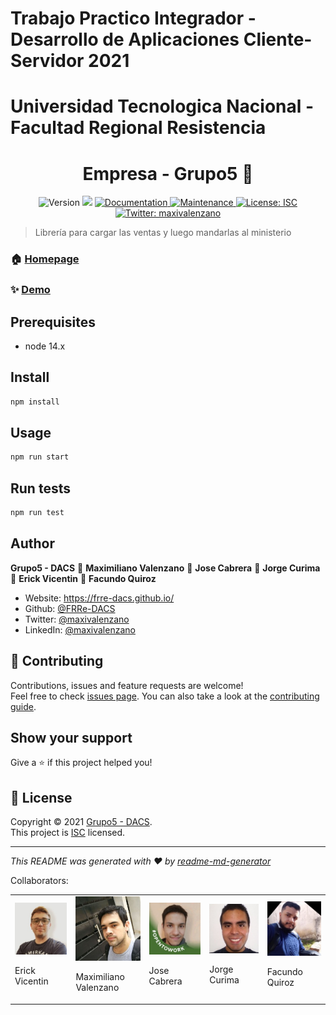 # Trabajo Practico Integrador - Desarrollo de Aplicaciones Cliente-Servidor 2021
# Universidad Tecnologica Nacional - Facultad Regional Resistencia

<h1 align="center"> Empresa - Grupo5 👋</h1>
<p align='center'>
  <img alt="Version" src="https://img.shields.io/badge/version-1.0.0-blue.svg?cacheSeconds=2592000" />
  <img src="https://img.shields.io/badge/node-14.x-blue.svg" />
  <a href="https://github.com/FRRe-DACS/2021-TPI-G5#readme" target="_blank">
    <img alt="Documentation" src="https://img.shields.io/badge/documentation-yes-brightgreen.svg" />
  </a>
  <a href="https://github.com/FRRe-DACS/2021-TPI-G5/graphs/commit-activity" target="_blank">
    <img alt="Maintenance" src="https://img.shields.io/badge/Maintained%3F-yes-green.svg" />
  </a>
  <a href="https://github.com/FRRe-DACS/2021-TPI-G5/blob/master/LICENSE" target="_blank">
    <img alt="License: ISC" src="https://img.shields.io/github/license/FRRe-DACS/Empresa - Grupo5" />
  </a>
  <a href="https://twitter.com/maxivalenzano" target="_blank">
    <img alt="Twitter: maxivalenzano" src="https://img.shields.io/twitter/follow/maxivalenzano.svg?style=social" />
  </a>
</p>

> Librería para cargar las ventas y luego mandarlas al ministerio

### 🏠 [Homepage](https://rotiseria-los-cracks.netlify.app/)

### ✨ [Demo](https://rotiseria-los-cracks.netlify.app/)

## Prerequisites

- node 14.x

## Install

```sh
npm install
```

## Usage

```sh
npm run start
```

## Run tests

```sh
npm run test
```

## Author

**Grupo5 - DACS**
👤 **Maximiliano Valenzano**
👤 **Jose Cabrera**
👤 **Jorge Curima**
👤 **Erick Vicentin**
👤 **Facundo Quiroz**

* Website: https://frre-dacs.github.io/
* Github: [@FRRe-DACS](https://github.com/FRRe-DACS)
* Twitter: [@maxivalenzano](https://twitter.com/maxivalenzano)
* LinkedIn: [@maxivalenzano](https://linkedin.com/in/maxivalenzano)

## 🤝 Contributing

Contributions, issues and feature requests are welcome!<br />Feel free to check [issues page](https://github.com/FRRe-DACS/2021-TPI-G5/issues). You can also take a look at the [contributing guide](https://github.com/FRRe-DACS/2021-TPI-G5/blob/master/CONTRIBUTING.md).

## Show your support

Give a ⭐️ if this project helped you!

## 📝 License

Copyright © 2021 [Grupo5 - DACS](https://github.com/FRRe-DACS).<br />
This project is [ISC](https://github.com/FRRe-DACS/2021-TPI-G5/blob/master/LICENSE) licensed.

***
_This README was generated with ❤️ by [readme-md-generator](https://github.com/kefranabg/readme-md-generator)_

Collaborators:

<table style="width:100%">
  <tr>
    <td>
	<span>
  		<img src='./assets/erick-photo.jpeg'>
		<p>Erick Vicentin</p>
	</span>
	</td>
    <td>
	<span>
  		<img src="./assets/maxi-photo.jpeg">
		<p>Maximiliano Valenzano</p>
	</span>
	</td>
	<td>
	<span>
  		<img src="./assets/jose-photo.jpeg">
		<p>Jose Cabrera</p>
	</span>
	</td>
	<td>
	<span>
  		<img src="./assets/jorge-photo.jpeg">
		<p>Jorge Curima</p>
	</span>
	</td>
	<td>
	<span>
  		<img src="./assets/facu-photo.jpeg">
		<p>Facundo Quiroz</p>
	</span>
	</td>
</table>
